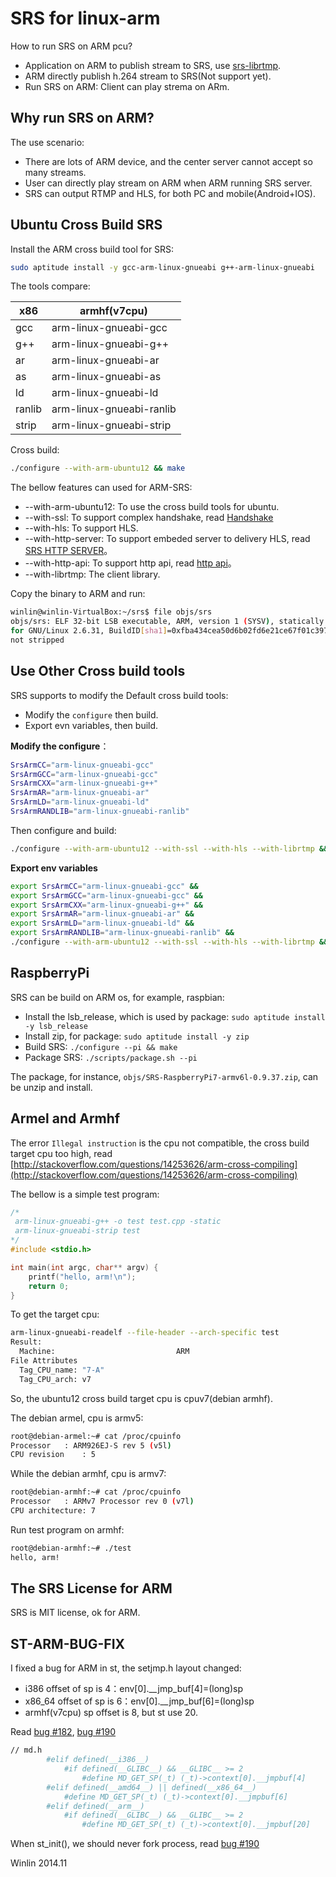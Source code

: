 # SRS for linux-arm

How to run SRS on ARM pcu?

* Application on ARM to publish stream to SRS, use [srs-librtmp](v1_EN_SrsLibrtmp).
* ARM directly publish h.264 stream to SRS(Not support yet).
* Run SRS on ARM: Client can play strema on ARm.

## Why run SRS on ARM?

The use scenario:

* There are lots of ARM device, and the center server cannot accept so many streams.
* User can directly play stream on ARM when ARM running SRS server.
* SRS can output RTMP and HLS, for both PC and mobile(Android+IOS).

## Ubuntu Cross Build SRS

Install the ARM cross build tool for SRS:

```bash
sudo aptitude install -y gcc-arm-linux-gnueabi g++-arm-linux-gnueabi
```

The tools compare:

| x86 | armhf(v7cpu) |
| --- | ------------- |
| gcc | arm-linux-gnueabi-gcc |
| g++ | arm-linux-gnueabi-g++ |
| ar | arm-linux-gnueabi-ar |
| as | arm-linux-gnueabi-as |
| ld | arm-linux-gnueabi-ld |
| ranlib | arm-linux-gnueabi-ranlib |
| strip | arm-linux-gnueabi-strip | 

Cross build:

```bash
./configure --with-arm-ubuntu12 && make
```

The bellow features can used for ARM-SRS:
* --with-arm-ubuntu12: To use the cross build tools for ubuntu.
* --with-ssl: To support complex handshake, read [Handshake](v1_EN_RTMPHandshake)
* --with-hls: To support HLS.
* --with-http-server: To support embeded server to delivery HLS, read [SRS HTTP SERVER](v1_EN_HTTPServer)。
* --with-http-api: To support http api, read [http api](v1_EN_HTTPApi)。
* --with-librtmp: The client library.

Copy the binary to ARM and run:

```bash
winlin@winlin-VirtualBox:~/srs$ file objs/srs
objs/srs: ELF 32-bit LSB executable, ARM, version 1 (SYSV), statically linked, 
for GNU/Linux 2.6.31, BuildID[sha1]=0xfba434cea50d6b02fd6e21ce67f01c39772c724b, 
not stripped
```

## Use Other Cross build tools

SRS supports to modify the Default cross build tools:
* Modify the `configure` then build.
* Export evn variables, then build.

<strong>Modify the configure</strong>：

```bash
SrsArmCC="arm-linux-gnueabi-gcc"
SrsArmGCC="arm-linux-gnueabi-gcc"
SrsArmCXX="arm-linux-gnueabi-g++"
SrsArmAR="arm-linux-gnueabi-ar"
SrsArmLD="arm-linux-gnueabi-ld"
SrsArmRANDLIB="arm-linux-gnueabi-ranlib"
```

Then configure and build:

```bash
./configure --with-arm-ubuntu12 --with-ssl --with-hls --with-librtmp && make
```

<strong>Export env variables</strong>

```bash
export SrsArmCC="arm-linux-gnueabi-gcc" &&
export SrsArmGCC="arm-linux-gnueabi-gcc" &&
export SrsArmCXX="arm-linux-gnueabi-g++" &&
export SrsArmAR="arm-linux-gnueabi-ar" &&
export SrsArmLD="arm-linux-gnueabi-ld" &&
export SrsArmRANDLIB="arm-linux-gnueabi-ranlib" &&
./configure --with-arm-ubuntu12 --with-ssl --with-hls --with-librtmp && make
```

## RaspberryPi

SRS can be build on ARM os, for example, raspbian:
* Install the lsb_release, which is used by package: `sudo aptitude install -y lsb_release`
* Install zip, for package: `sudo aptitude install -y zip`
* Build SRS: `./configure --pi && make`
* Package SRS: `./scripts/package.sh --pi`

The package, for instance, `objs/SRS-RaspberryPi7-armv6l-0.9.37.zip`,
can be unzip and install.

## Armel and Armhf

The error `Illegal instruction` is the cpu not compatible,
the cross build target cpu too high, read 
[http://stackoverflow.com/questions/14253626/arm-cross-compiling](http://stackoverflow.com/questions/14253626/arm-cross-compiling)

The bellow is a simple test program:

```cpp
/*
 arm-linux-gnueabi-g++ -o test test.cpp -static
 arm-linux-gnueabi-strip test
*/
#include <stdio.h>

int main(int argc, char** argv) {
    printf("hello, arm!\n");
    return 0;
}
```

To get the target cpu:

```bash
arm-linux-gnueabi-readelf --file-header --arch-specific test
Result:
  Machine:                           ARM
File Attributes
  Tag_CPU_name: "7-A"
  Tag_CPU_arch: v7
```

So, the ubuntu12 cross build target cpu is cpuv7(debian armhf).

The debian armel, cpu is armv5:

```bash
root@debian-armel:~# cat /proc/cpuinfo 
Processor	: ARM926EJ-S rev 5 (v5l)
CPU revision	: 5
```

While the debian armhf, cpu is armv7:

```bash
root@debian-armhf:~# cat /proc/cpuinfo 
Processor	: ARMv7 Processor rev 0 (v7l)
CPU architecture: 7
```

Run test program on armhf:

```bash
root@debian-armhf:~# ./test 
hello, arm!
```

## The SRS License for ARM

SRS is MIT license, ok for ARM.

## ST-ARM-BUG-FIX

I fixed a bug for ARM in st, the setjmp.h layout changed:
* i386 offset of sp is 4：env[0].__jmp_buf[4]=(long)sp
* x86_64 offset of sp is 6：env[0].__jmp_buf[6]=(long)sp
* armhf(v7cpu) sp offset is 8, but st use 20.

Read [bug #182](https://github.com/ossrs/srs/issues/182), 
[bug #190](https://github.com/ossrs/srs/issues/190)

```bash
// md.h
        #elif defined(__i386__)
            #if defined(__GLIBC__) && __GLIBC__ >= 2
                #define MD_GET_SP(_t) (_t)->context[0].__jmpbuf[4]
        #elif defined(__amd64__) || defined(__x86_64__)
            #define MD_GET_SP(_t) (_t)->context[0].__jmpbuf[6]
        #elif defined(__arm__)
            #if defined(__GLIBC__) && __GLIBC__ >= 2
                #define MD_GET_SP(_t) (_t)->context[0].__jmpbuf[20]
```

When st_init(), we should never fork process,
read [bug #190](https://github.com/ossrs/srs/issues/190)

Winlin 2014.11
